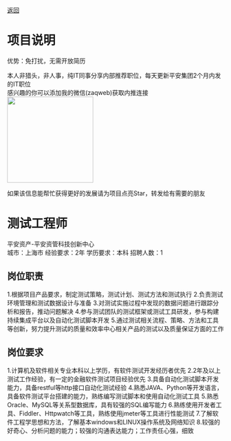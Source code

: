 [返回](../../)

# 项目说明

优势：免打扰，无需开放简历

本人非猎头，非人事，纯IT同事分享内部推荐职位，每天更新平安集团2个月内发的IT职位  
感兴趣的你可以添加我的微信(zaqweb)获取内推连接  
<img src="https://github.com/zaqweb/PA-IT-JOBS/blob/master/WechatICode.jpeg"  height="200" width="200">

如果该信息能帮忙获得更好的发展请为项目点亮Star，转发给有需要的朋友

# 测试工程师
平安资产-平安资管科技创新中心  
城市：上海市 经验要求：2年 学历要求：本科  招聘人数：1

## 岗位职责
1.根据项目产品要求，制定测试策略，测试计划、测试方法和测试执行
2.负责测试环境管理和测试数据设计与准备
3.对测试实施过程中发现的数据问题进行跟踪分析和报告，推动问题解决
4.参与测试团队的测试框架或测试工具研发，参与构建持续集成平台以及自动化测试脚本开发
5.通过测试相关流程、策略、方法和工具等创新，努力提升测试的质量和效率中心相关产品的测试以及质量保证方面的工作

## 岗位要求
1.计算机及软件相关专业本科以上学历，有软件测试开发经历者优先 
2.2年及以上测试工作经验，有一定的金融软件测试项目经验优先
3.具备自动化测试脚本开发能力，具备restful等http接口自动化测试经验
4.熟悉JAVA、Python等开发语言，具备软件测试平台搭建的能力，熟练编写测试脚本和使用自动化测试工具
5.熟悉Oracle、MySQL等关系型数据库，具有较强的SQL编写能力
6.熟练使用开发者工具、Fiddler、Httpwatch等工具，熟练使用jmeter等工具进行性能测试
7.了解软件工程学思想和方法，了解基本windows和LINUX操作系统及网络知识
8.较强的好奇心、分析问题的能力；较强的沟通表达能力；工作责任心强，细致




